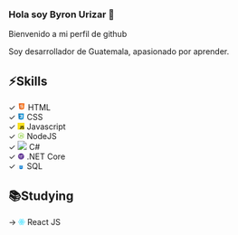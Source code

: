 ### Hola soy Byron Urizar 👋

Bienvenido a mi perfil de github

Soy desarrollador de Guatemala, apasionado por aprender.

## ⚡️Skills
✓ <img src="https://github.com/byronurizar/byronurizar/blob/master/.github/html5.png" width="14"> HTML <br>
✓ <img src="https://github.com/byronurizar/byronurizar/blob/master/.github/css.jpg" width="12"> CSS <br>
✓ <img src="https://github.com/byronurizar/byronurizar/blob/master/.github/js.png" width="12"> Javascript <br>
✓ <img src="https://github.com/byronurizar/byronurizar/blob/master/.github/nodejs.png" width="12"> NodeJS <br>
✓ <img src="https://docs.microsoft.com/es-es/windows/images/csharp-logo.png" width="12"> C# <br>
✓ <img src="https://github.com/byronurizar/byronurizar/blob/master/.github/netcore.png" width="12"> .NET Core <br>
✓ <img src="https://github.com/byronurizar/byronurizar/blob/master/.github/sql.jpg" width="12"> SQL <br>

## 📚Studying
→ <img src="https://github.com/byronurizar/byronurizar/blob/master/.github/react.png" width="12"> React JS <br>


<!--
**byronurizar/byronurizar** is a ✨ _special_ ✨ repository because its `README.md` (this file) appears on your GitHub profile.

Here are some ideas to get you started:

- 🔭 I’m currently working on ...
- 🌱 I’m currently learning ...
- 👯 I’m looking to collaborate on ...
- 🤔 I’m looking for help with ...
- 💬 Ask me about ...
- 📫 How to reach me: ...
- 😄 Pronouns: ...
- ⚡ Fun fact: ...
-->
